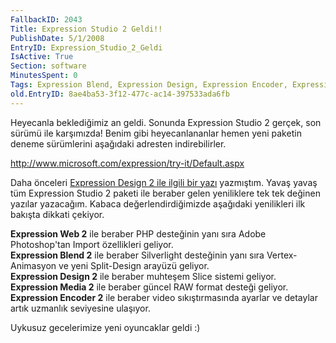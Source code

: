 ```yaml
---
FallbackID: 2043
Title: Expression Studio 2 Geldi!!
PublishDate: 5/1/2008
EntryID: Expression_Studio_2_Geldi
IsActive: True
Section: software
MinutesSpent: 0
Tags: Expression Blend, Expression Design, Expression Encoder, Expression Media, Expression Studio, Expression Web
old.EntryID: 8ae4ba53-3f12-477c-ac14-397533ada6fb
---
```

Heyecanla beklediğimiz an geldi. Sonunda Expression Studio 2 gerçek, son
sürümü ile karşımızda! Benim gibi heyecanlananlar hemen yeni paketin
deneme sürümlerini aşağıdaki adresten indirebilirler.

<http://www.microsoft.com/expression/try-it/Default.aspx>

Daha önceleri [Expression Design 2 ile ilgili bir
yazı](http://daron.yondem.com/tr/post/eb52af92-3369-4e26-a519-61fc18518097)
yazmıştım. Yavaş yavaş tüm Expression Studio 2 paketi ile beraber gelen
yeniliklere tek tek değinen yazılar yazacağım. Kabaca
değerlendirdiğimizde aşağıdaki yenilikleri ilk bakışta dikkati çekiyor.

**Expression Web 2** ile beraber PHP desteğinin yanı sıra Adobe
Photoshop'tan Import özellikleri geliyor.\
 **Expression Blend 2** ile beraber Silverlight desteğinin yanı sıra
Vertex-Animasyon ve yeni Split-Design arayüzü geliyor.\
 **Expression Design 2** ile beraber muhteşem Slice sistemi geliyor.\
 **Expression Media 2** ile beraber güncel RAW format desteği geliyor.\
 **Expression Encoder 2** ile beraber video sıkıştırmasında ayarlar ve
detaylar artık uzmanlık seviyesine ulaşıyor.

Uykusuz gecelerimize yeni oyuncaklar geldi :)


